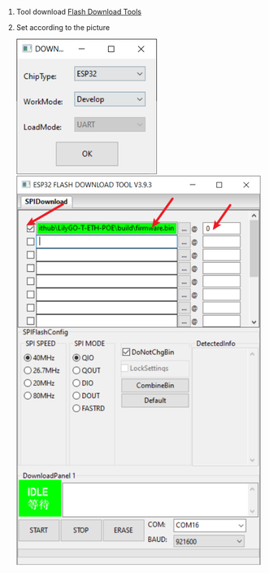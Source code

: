 1. Tool download  [Flash Download Tools](https://www.espressif.com.cn/en/support/download/other-tools)

2. Set according to the picture 

    ![](./esp32-1.png)    
    ![](./esp32-2.png)